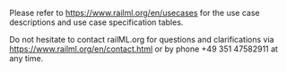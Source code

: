 Please refer to https://www.railml.org/en/usecases for the use case descriptions and use case specification tables.

Do not hesitate to contact railML.org for questions and clarifications via https://www.railml.org/en/contact.html or by phone +49 351 47582911 at any time.